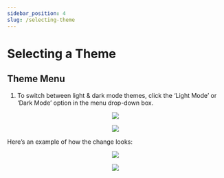 ```yaml
---
sidebar_position: 4
slug: /selecting-theme
---
```


# Selecting a Theme

## Theme Menu

1. To switch between light & dark mode themes, click the ‘Light Mode’ or ‘Dark Mode’ option in the menu drop-down box.

<p align="center"><img src="/img/mattermenu.png" /></p>
<p align="center"><img src="/img/mattermenu2.png" /></p>

Here’s an example of how the change looks:

<p align="center"><img src="/img/matterdark.png" /></p>
<p align="center"><img src="/img/matterlight.png" /></p>
